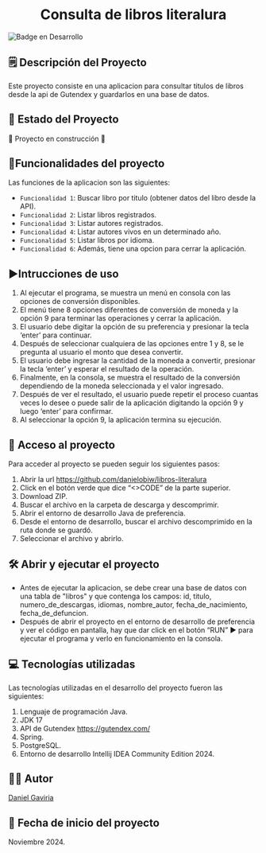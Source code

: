 <h1 align="center"> Consulta de libros literalura </h1>

![Badge en Desarrollo ](https://img.shields.io/badge/STATUS-EN%20DESAROLLO-green)

## 🗒️ Descripción del Proyecto
Este proyecto consiste en una aplicacion para consultar titulos de libros desde la api de Gutendex y guardarlos en una base de datos.

## 🚧 Estado del Proyecto
:construction: Proyecto en construcción :construction:

## :hammer:Funcionalidades del proyecto

Las funciones de la aplicacion son las siguientes:
- `Funcionalidad 1`: Buscar libro por titulo (obtener datos del libro desde la API).
- `Funcionalidad 2`: Listar libros registrados.
- `Funcionalidad 3`: Listar autores registrados.
- `Funcionalidad 4`: Listar autores vivos en un determinado año.
- `Funcionalidad 5`: Listar libros por idioma.
- `Funcionalidad 6`: Además, tiene una opcion para cerrar la aplicación.

## ▶️Intrucciones de uso
1.	Al ejecutar el programa, se muestra un menú en consola con las opciones de conversión disponibles.
2.	El menú tiene 8 opciones diferentes de conversión de moneda y la opción 9 para terminar las operaciones y cerrar la aplicación.
3.	El usuario debe digitar la opción de su preferencia y presionar la tecla ‘enter’ para continuar.
4.	Después de seleccionar cualquiera de las opciones entre 1 y 8, se le pregunta al usuario el monto que desea convertir.
5.	El usuario debe ingresar la cantidad de la moneda a convertir, presionar la tecla ‘enter’ y esperar el resultado de la operación.
6.	Finalmente, en la consola, se muestra el resultado de la conversión dependiendo de la moneda seleccionada y el valor ingresado.
7.	Después de ver el resultado, el usuario puede repetir el proceso cuantas veces lo desee o puede salir de la aplicación digitando la opción 9 y luego ‘enter’ para confirmar.
8.	Al seleccionar la opción 9, la aplicación termina su ejecución.

## 📁 Acceso al proyecto
Para acceder al proyecto se pueden seguir los siguientes pasos:
1.	Abrir la url https://github.com/danielobiw/libros-literalura
2.	Click en el botón verde que dice “<>CODE” de la parte superior.
3.	Download ZIP.
4.	Buscar el archivo en la carpeta de descarga y descomprimir.
5.	Abrir el entorno de desarrollo Java de preferencia.
6.	Desde el entorno de desarrollo, buscar el archivo descomprimido en la ruta donde se guardó.
7.	Seleccionar el archivo y abrirlo.

## 🛠️ Abrir y ejecutar el proyecto
- Antes de ejecutar la aplicacion, se debe crear una base de datos con una tabla de "libros" y que contenga los campos: id, titulo, numero_de_descargas, idiomas, nombre_autor, fecha_de_nacimiento, fecha_de_defuncion.
- Después de abrir el proyecto en el entorno de desarrollo de preferencia y ver el código en pantalla, hay que dar click en el botón “RUN” ▶️ para ejecutar el programa y verlo en funcionamiento en la consola.

## 💻 Tecnologías utilizadas
Las tecnologías utilizadas en el desarrollo del proyecto fueron las siguientes:
1.	Lenguaje de programación Java.
2.	JDK 17
3.	API de Gutendex https://gutendex.com/
4.	Spring.
5.	PostgreSQL.
6.	Entorno de desarrollo Intellij IDEA Community Edition 2024.

## 🧑‍🦱 Autor
[Daniel Gaviria](https://github.com/danielobiw)

## 📆 Fecha de inicio del proyecto
Noviembre 2024.

